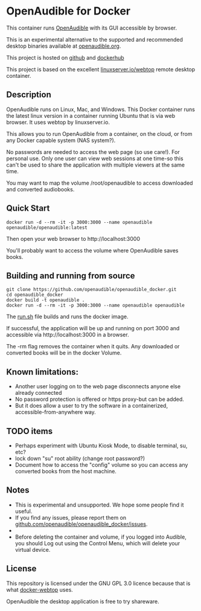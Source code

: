 # OpenAudible for Docker

This container runs [OpenAudible](https://openaudible.org) with its GUI accessible by browser. 

This is an experimental alternative to the supported and recommended desktop binaries available at [openaudible.org](https://openaudible.org). 

This project is hosted on [github](https://github.com/openaudible/openaudible_docker) and [dockerhub](https://hub.docker.com/r/openaudible/openaudible)

This project is based on the excellent [linuxserver.io/webtop](https://docs.linuxserver.io/images/docker-webtop) remote desktop container.

## Description

OpenAudible runs on Linux, Mac, and Windows. This Docker container runs the latest linux version
in a container running Ubuntu that is via web browser. It uses webtop by linuxserver.io. 

This allows you to run OpenAudible from a container, on the cloud, or from any Docker capable system (NAS system?).

No passwords are needed to access the web page (so use care!). For personal use. Only one user can
view web sessions at one time-so this can't be used to share the application with multiple viewers at the same time.


You may want to map the volume /root/openaudible to access downloaded and converted audiobooks.

## Quick Start

```
docker run -d --rm -it -p 3000:3000 --name openaudible openaudible/openaudible:latest
```

Then open your web browser to http://localhost:3000

You'll probably want to access the volume where OpenAudible saves books.

## Building and running from source
```
git clone https://github.com/openaudible/openaudible_docker.git 
cd openaudible_docker
docker build -t openaudible .
docker run -d --rm -it -p 3000:3000 --name openaudible openaudible
```

The [run.sh](run.sh) file builds and runs the docker image. 

If successful, the application will be up and running on port 3000 and
accessible via http://localhost:3000 in a browser.

The -rm flag removes the container when it quits. Any downloaded or converted books will be in the docker Volume.


## Known limitations:
* Another user logging on to the web page disconnects anyone else already connected
* No password protection is offered or https proxy-but can be added. 
* But it does allow a user to try the software in a containerized, accessible-from-anywhere way.

## TODO items
* Perhaps experiment with Ubuntu Kiosk Mode, to disable terminal, su, etc?
* lock down "su" root ability (change root password?)  
* Document how to access the "config" volume so you can access any converted books from the host machine.

## Notes
* This is experimental and unsupported. We hope some people find it useful. 
* If you find any issues, please report them on [github.com/openaudible/openaudible_docker/issues](https://github.com/openaudible/openaudible_docker/issues).
* 
* Before deleting the container and volume, if you logged into Audible, you should Log out using the Control Menu, which will delete your virtual device.

## License
This repository is licensed under the GNU GPL 3.0 licence because that is what [docker-webtop](https://github.com/linuxserver/docker-webtop) uses.

OpenAudible the desktop application is free to try shareware.
